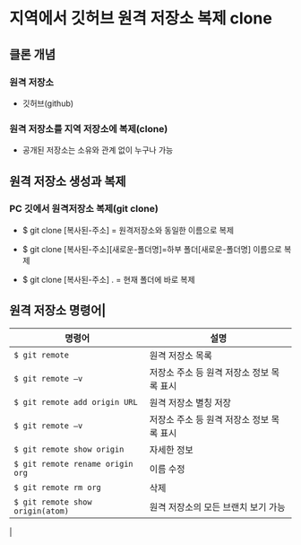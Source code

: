 # 지역에서 깃허브 원격 저장소 복제 clone
## 클론 개념
### 원격 저장소
- 깃허브(github)

### 원격 저장소를 지역 저장소에 복제(clone)
- 공개된 저장소는 소유와 관계 없이 누구나 가능

## 원격 저장소 생성과 복제
### PC 깃에서 원격저장소 복제(git clone)
- $ git clone [복사된-주소] = 
원격저장소와 동일한 이름으로 복제

- $ git clone [복사된-주소][새로운-폴더명]=하부 폴더[새로운-폴더명] 이름으로 복제

- $ git clone [복사된-주소] . =
현재 폴더에 바로 복제

## 원격 저장소 명령어| 

명령어                                  | 설명                                     |
|-----------------------------------------|------------------------------------------|
| `$ git remote`   |원격 저장소 목록 |
| `$ git remote –v`     | 저장소 주소 등 원격 저장소 정보 목록 표시   |
| `$ git remote add origin URL`   |원격 저장소 별칭 저장|
| `$ git remote –v`     | 저장소 주소 등 원격 저장소 정보 목록 표시   |
| `$ git remote show origin`   |자세한 정보 |
| `$ git remote rename origin org`     | 이름 수정   |
| `$ git remote rm org`   |삭제 |
| `$ git remote show origin(atom)`   |원격 저장소의 모든 브랜치 보기 가능
 |

